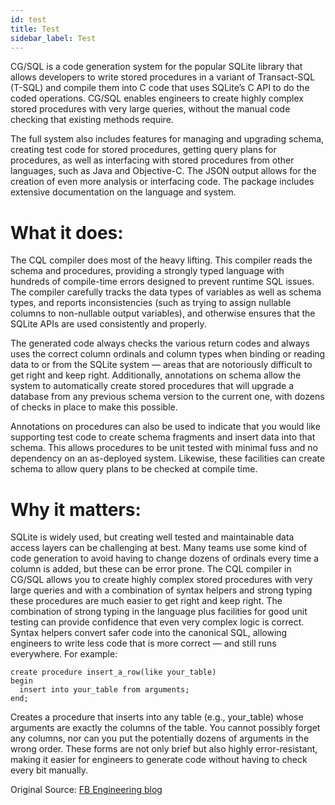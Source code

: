 ```yaml
---
id: test
title: Test
sidebar_label: Test
---
```

CG/SQL is a code generation system for the popular SQLite library that allows developers to write stored procedures in a variant of Transact-SQL (T-SQL) and compile them into C code that uses SQLite’s C API to do the coded operations. CG/SQL enables engineers to create highly complex stored procedures with very large queries, without the manual code checking that existing methods require.

The full system also includes features for managing and upgrading schema, creating test code for stored procedures, getting query plans for procedures, as well as interfacing with stored procedures from other languages, such as Java and Objective-C. The JSON output allows for the creation of even more analysis or interfacing code. The package includes extensive documentation on the language and system.

# What it does:

The CQL compiler does most of the heavy lifting. This compiler reads the schema and procedures, providing a strongly typed language with hundreds of compile-time errors designed to prevent runtime SQL issues. The compiler carefully tracks the data types of variables as well as schema types, and reports inconsistencies (such as trying to assign nullable columns to non-nullable output variables), and otherwise ensures that the SQLite APIs are used consistently and properly.

The generated code always checks the various return codes and always uses the correct column ordinals and column types when binding or reading data to or from the SQLite system — areas that are notoriously difficult to get right and keep right. Additionally, annotations on schema allow the system to automatically create stored procedures that will upgrade a database from any previous schema version to the current one, with dozens of checks in place to make this possible.

Annotations on procedures can also be used to indicate that you would like supporting test code to create schema fragments and insert data into that schema. This allows procedures to be unit tested with minimal fuss and no dependency on an as-deployed system. Likewise, these facilities can create schema to allow query plans to be checked at compile time.

# Why it matters:

SQLite is widely used, but creating well tested and maintainable data access layers can be challenging at best. Many teams use some kind of code generation to avoid having to change dozens of ordinals every time a column is added, but these can be error prone. The CQL compiler in CG/SQL allows you to create highly complex stored procedures with very large queries and with a combination of syntax helpers and strong typing these procedures are much easier to get right and keep right. The combination of strong typing in the language plus facilities for good unit testing can provide confidence that even very complex logic is correct. Syntax helpers convert safer code into the canonical SQL, allowing engineers to write less code that is more correct — and still runs everywhere. For example:

```
create procedure insert_a_row(like your_table)
begin
  insert into your_table from arguments;
end;
```

Creates a procedure that inserts into any table (e.g., your_table) whose arguments are exactly the columns of the table. You cannot possibly forget any columns, nor can you put the potentially dozens of arguments in the wrong order. These forms are not only brief but also highly error-resistant, making it easier for engineers to generate code without having to check every bit manually.

Original Source: [FB Engineering blog](https://engineering.fb.com/open-source/cg-sql/)
